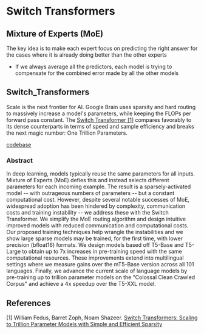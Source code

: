 # Switch Transformers

## Mixture of Experts (MoE)

The key idea is to make each expert focus on predicting the right answer for the cases where it is already doing better than the other experts

  - If we always average all the predictors, each model is trying to compensate for the combined error made by all the other models

## Switch_Transformers

Scale is the next frontier for AI. Google Brain uses sparsity and hard routing to massively increase a model's parameters, while keeping the FLOPs per forward pass constant.
The [Switch Transformer [1]](https://arxiv.org/abs/2101.03961) compares favorably to its dense counterparts in terms of speed and sample efficiency and breaks the next magic number: One Trillion Parameters.

[codebase](https://github.com/google-research/text-to-text-transfer-transformer)

### Abstract

In deep learning, models typically reuse the same parameters for all inputs. Mixture of Experts (MoE) defies this and instead selects different parameters for each incoming example. The result is a sparsely-activated model -- with outrageous numbers of parameters -- but a constant computational cost. However, despite several notable successes of MoE, widespread adoption has been hindered by complexity, communication costs and training instability -- we address these with the Switch Transformer. We simplify the MoE routing algorithm and design intuitive improved models with reduced communication and computational costs. Our proposed training techniques help wrangle the instabilities and we show large sparse models may be trained, for the first time, with lower precision (bfloat16) formats. We design models based off T5-Base and T5-Large to obtain up to 7x increases in pre-training speed with the same computational resources. These improvements extend into multilingual settings where we measure gains over the mT5-Base version across all 101 languages. Finally, we advance the current scale of language models by pre-training up to trillion parameter models on the "Colossal Clean Crawled Corpus" and achieve a 4x speedup over the T5-XXL model.

## References

[1] William Fedus, Barret Zoph, Noam Shazeer. [Switch Transformers: Scaling to Trillion Parameter Models with Simple and Efficient Sparsity](https://arxiv.org/abs/2101.03961)
